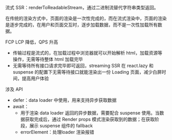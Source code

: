 流式 SSR：renderToReadableStream，通过二进制流替代字符串类型返回。

在传统的渲染方式中，页面的渲染是一次性完成的，而在流式渲染中，页面的渲染是逐步完成的，在用户和页面交互时，逐步加载数据，而不是一次性加载所有数据。

FCP LCP 降低，QPS 升高

- 传输过程是流式的，在加载过程中浏览器就可以开始解析 html，加载资源等操作，无需等待整体 html 加载完毕
- 无需等待所有接口请求完毕即可返回，streaming SSR 在 react.lazy 和 suspense 的配置下无需等待接口就能渲染出一份 Loading 页面，减少白屏时间，提高用户体验



涉及 API

- defer：data loader 中使用，用来支持异步获取数据
- await：
  - 用于渲染 data loader 返回的异步数据，需要配合 suspense 使用。当数据获取完成后，通过 Render props 模式渲染获取到的数据；在获取阶段，展示 suspense 组件的 fallback
  - errorElement：处理loader 渲染报错